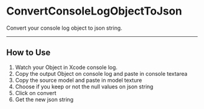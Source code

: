 # ConvertConsoleLogObjectToJson
Convert your console log object to json string.

----------

How to Use
-------------------

 1. Watch your Object in Xcode console log.
 2. Copy the output Object on console log and paste in console textarea
 3. Copy the source model  and paste in model texture
 4. Choose if you keep or not the null values on json string
 5. Click on convert
 6. Get the new json string
